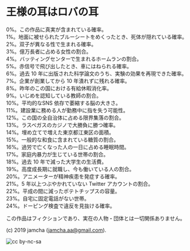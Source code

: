 # 王様の耳はロバの耳

0%。この作品に真実が含まれている確率。  
1%。地面に被せられたブルーシートをめくったとき、死体が隠れている確率。  
2%。双子が異なる性で生まれる確率。  
3%。億万長者に占める女性の割合。  
4%。バッティングセンターで生まれるホームランの割合。  
5%。赤信号で飛び出したとき、車にはねられる確率。  
6%。過去 10 年に出版された科学論文のうち、実験の効果を再現できた確率。  
7%。企業が創業してから 10 年潰れずに残れる確率。  
8%。昨年のこの国における有給休暇消化率。  
9%。いじめを認知している教師の割合。  
10%。平均的なSNS 依存で萎縮する脳の大きさ。  
11%。建設業に務める人が勤務中に指を失う可能性。  
12%。この国の全自治体に占める限界集落の割合。  
13%。ラスベガスのカジノで大勝負に勝つ確率。  
14%。埋め立てで増えた東京都江東区の面積。  
15%。一般的な和食に含まれている糖質の割合。  
16%。過労で亡くなった人の一日に占める睡眠時間。  
17%。家庭内暴力が生じている世帯の割合。  
18%。過去 10 年で減った大学生の生活費。  
19%。高度成長期に就職し、今も働いている人の割合。  
20%。アニメーターが精神疾患を発症する確率。  
21%。5 年以上つぶやかれていない Twitter アカウントの割合。  
22%。平成の間に減ったポテトチップスの容量。  
23%。自宅に固定電話がない世帯。  
24%。ドーピング検査で違反を見抜ける確率。  


この作品はフィクションであり、実在の人物・団体とは一切関係ありません。  

(c) 2019 jamcha (jamcha.aa@gmail.com).  

![cc by-nc-sa](https://i.creativecommons.org/l/by-nc-sa/4.0/88x31.png)  

